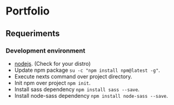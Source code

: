 # Portfolio


## Requeriments

### Development environment

*   [nodejs](https://nodejs.org/en/download/package-manager/#debian-and-ubuntu-based-linux-distributions). (Check for your distro)
*   Update npm package `su -c "npm install npm@latest -g"`.
*   Execute nexts command over project directory.
*   Init npm over project `npm init`.
*   Install sass dependency `npm install sass --save`.
*   Install node-sass dependency `npm install node-sass --save`.
